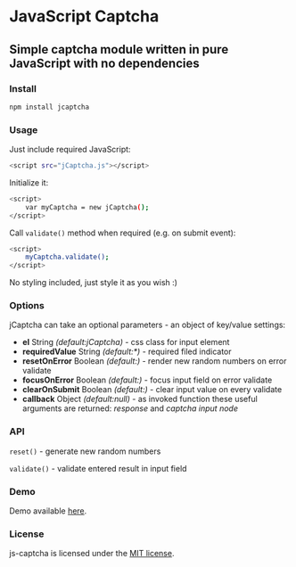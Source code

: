 # JavaScript Captcha #
## Simple captcha module written in pure JavaScript with no dependencies ##


### Install ###

```sh
npm install jcaptcha
```

### Usage ###

Just include required JavaScript:
```sh
<script src="jCaptcha.js"></script>
```

Initialize it:
```sh
<script>
    var myCaptcha = new jCaptcha();
</script>
```

Call `validate()` method when required (e.g. on submit event):
```sh
<script>
    myCaptcha.validate();
</script>
```

No styling included, just style it as you wish :)

### Options ###

jCaptcha can take an optional parameters - an object of key/value settings:

- **el** String *(default:jCaptcha)* - css class for input element
- **requiredValue** String *(default:\*)* - required filed indicator
- **resetOnError** Boolean *(default:)* - render new random numbers on error validate
- **focusOnError** Boolean *(default:)* - focus input field on error validate
- **clearOnSubmit** Boolean *(default:)* - clear input value on every validate
- **callback** Object *(default:null)* - as invoked function these useful arguments are returned: *response* and *captcha input node*

### API ###

`reset()` - generate new random numbers

`validate()` - validate entered result in input field

### Demo ###

Demo available [here](http://www.rvdizajn.com/js-captcha/).

### License  ###

js-captcha is licensed under the [MIT license](http://opensource.org/licenses/MIT).
